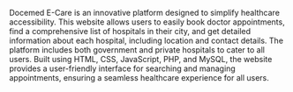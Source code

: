 Docemed E-Care is an innovative platform designed to simplify healthcare accessibility. This website allows users to easily book doctor appointments, find a comprehensive list of hospitals in their city, and get detailed information about each hospital, including location and contact details. The platform includes both government and private hospitals to cater to all users. Built using HTML, CSS, JavaScript, PHP, and MySQL, the website provides a user-friendly interface for searching and managing appointments, ensuring a seamless healthcare experience for all users.
